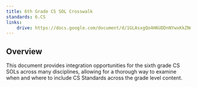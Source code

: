 ```yaml
---
title: 6th Grade CS SOL Crosswalk
standards: 6.CS
links:
    drive: https://docs.google.com/document/d/1GLAsxgQo4H6UDDnNYwxKkZNmDzT8g4XEecc07zFGZWU/edit?usp=drive_link
---
```


## Overview
This document provides integration opportunities for the sixth grade CS SOLs across many disciplines, allowing for a thorough way to examine when and where to include CS Standards across the grade level content.
